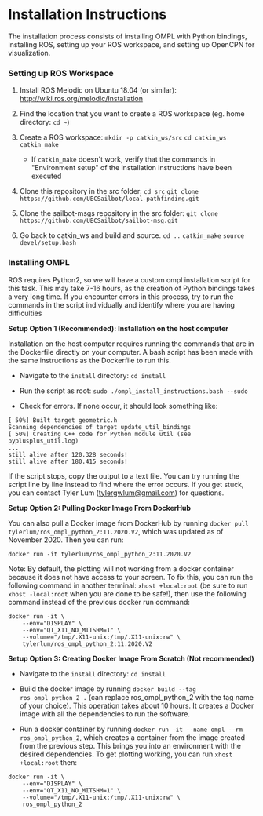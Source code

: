 # Installation Instructions

The installation process consists of installing OMPL with Python bindings, installing ROS, setting up your ROS workspace, and setting up OpenCPN for visualization.

### Setting up ROS Workspace

1. Install ROS Melodic on Ubuntu 18.04 (or similar): http://wiki.ros.org/melodic/Installation

2. Find the location that you want to create a ROS workspace (eg. home directory: `cd ~`)

3. Create a ROS workspace: `mkdir -p catkin_ws/src` `cd catkin_ws` `catkin_make`
    * If `catkin_make` doesn't work, verify that the commands in "Environment setup" of the installation instructions have been executed

4. Clone this repository in the src folder: `cd src` `git clone https://github.com/UBCSailbot/local-pathfinding.git`

5. Clone the sailbot-msgs repository in the src folder: `git clone https://github.com/UBCSailbot/sailbot-msg.git`

6. Go back to catkin\_ws and build and source. `cd ..` `catkin_make` `source devel/setup.bash`


### Installing OMPL

ROS requires Python2, so we will have a custom ompl installation script for this task. This may take 7-16 hours, as the creation of Python bindings takes a very long time. If you encounter errors in this process, try to run the commands in the script individually and identify where you are having difficulties

__Setup Option 1 (Recommended): Installation on the host computer__

Installation on the host computer requires running the commands that are in the Dockerfile directly on your computer. A bash script has been made with the same instructions as the Dockerfile to run this.

* Navigate to the `install` directory: `cd install`

* Run the script as root: `sudo ./ompl_install_instructions.bash --sudo`

* Check for errors. If none occur, it should look something like:

```
[ 50%] Built target geometric.h
Scanning dependencies of target update_util_bindings
[ 50%] Creating C++ code for Python module util (see pyplusplus_util.log)
...
still alive after 120.328 seconds!
still alive after 180.415 seconds!
```

If the script stops, copy the output to a text file. You can try running the script line by line instead to find where the error occurs. If you get stuck, you can contact Tyler Lum (tylergwlum@gmail.com) for questions.

__Setup Option 2: Pulling Docker Image From DockerHub__

You can also pull a Docker image from DockerHub by running `docker pull tylerlum/ros_ompl_python_2:11.2020.V2`, which was updated as of November 2020. Then you can run:

```
docker run -it tylerlum/ros_ompl_python_2:11.2020.V2
```

Note: By default, the plotting will not working from a docker container because it does not have access to your screen. To fix this, you can run the following command in another terminal: `xhost +local:root` (be sure to run `xhost -local:root` when you are done to be safe!), then use the following command instead of the previous docker run command:

```
docker run -it \
    --env="DISPLAY" \
    --env="QT_X11_NO_MITSHM=1" \
    --volume="/tmp/.X11-unix:/tmp/.X11-unix:rw" \
    tylerlum/ros_ompl_python_2:11.2020.V2
```

__Setup Option 3: Creating Docker Image From Scratch (Not recommended)__

* Navigate to the `install` directory: `cd install`

* Build the docker image by running `docker build --tag ros_ompl_python_2 .` (can replace ros\_ompl\_python\_2 with the tag name of your choice). This operation takes about 10 hours. It creates a Docker image with all the dependencies to run the software.

* Run a docker container by running `docker run -it --name ompl --rm ros_ompl_python_2`, which creates a container from the image created from the previous step. This brings you into an environment with the desired dependencies. To get plotting working, you can run `xhost +local:root` then:

```
docker run -it \
    --env="DISPLAY" \
    --env="QT_X11_NO_MITSHM=1" \
    --volume="/tmp/.X11-unix:/tmp/.X11-unix:rw" \
    ros_ompl_python_2
```
